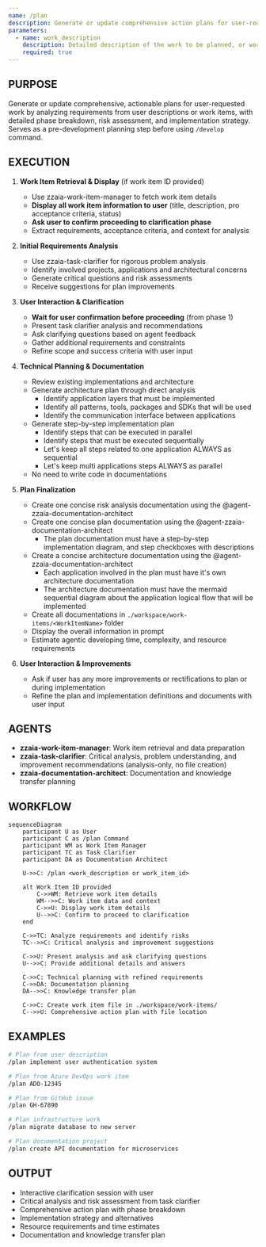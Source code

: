 ```yaml
---
name: /plan
description: Generate or update comprehensive action plans for user-requested work in a multi-repository workspace
parameters:
  - name: work_description
    description: Detailed description of the work to be planned, or work item ID (e.g., ADO-12345, GH-67890)
    required: true
---
```


## PURPOSE

Generate or update comprehensive, actionable plans for user-requested work by analyzing requirements from user descriptions or work items, with detailed phase breakdown, risk assessment, and implementation strategy. Serves as a pre-development planning step before using `/develop` command.

## EXECUTION

1. **Work Item Retrieval & Display** (if work item ID provided)

   - Use zzaia-work-item-manager to fetch work item details
   - **Display all work item information to user** (title, description, pro acceptance criteria, status)
   - **Ask user to confirm proceeding to clarification phase**
   - Extract requirements, acceptance criteria, and context for analysis

2. **Initial Requirements Analysis**

   - Use zzaia-task-clarifier for rigorous problem analysis
   - Identify involved projects, applications and architectural concerns
   - Generate critical questions and risk assessments
   - Receive suggestions for plan improvements

3. **User Interaction & Clarification**

   - **Wait for user confirmation before proceeding** (from phase 1)
   - Present task clarifier analysis and recommendations
   - Ask clarifying questions based on agent feedback
   - Gather additional requirements and constraints
   - Refine scope and success criteria with user input

4. **Technical Planning & Documentation**

   - Review existing implementations and architecture
   - Generate architecture plan through direct analysis
     - Identify application layers that must be implemented
     - Identify all patterns, tools, packages and SDKs that will be used
     - Identify the communication interface between applications
   - Generate step-by-step implementation plan
     - Identify steps that can be executed in parallel
     - Identify steps that must be executed sequentially
     - Let's keep all steps related to one application ALWAYS as sequential
     - Let's keep multi applications steps ALWAYS as parallel
   - No need to write code in documentations

5. **Plan Finalization**

   - Create one concise risk analysis documentation using the @agent-zzaia-documentation-architect
   - Create one concise plan documentation using the @agent-zzaia-documentation-architect
     - The plan documentation must have a step-by-step implementation diagram, and step checkboxes with descriptions
   - Create a concise architecture documentation using the @agent-zzaia-documentation-architect
     - Each application involved in the plan must have it's own architecture documentation
     - The architecture documentation must have the mermaid sequential diagram about the application logical flow that will be implemented
   - Create all documentations in `./workspace/work-items/<WorkItemName>` folder
   - Display the overall information in prompt
   - Estimate agentic developing time, complexity, and resource requirements

6. **User Interaction & Improvements**

   - Ask if user has any more improvements or rectifications to plan or during implementation
   - Refine the plan and implementation definitions and documents with user input

## AGENTS

- **zzaia-work-item-manager**: Work item retrieval and data preparation
- **zzaia-task-clarifier**: Critical analysis, problem understanding, and improvement recommendations (analysis-only, no file creation)
- **zzaia-documentation-architect**: Documentation and knowledge transfer planning

## WORKFLOW

```mermaid
sequenceDiagram
    participant U as User
    participant C as /plan Command
    participant WM as Work Item Manager
    participant TC as Task Clarifier
    participant DA as Documentation Architect

    U->>C: /plan <work_description or work_item_id>

    alt Work Item ID provided
        C->>WM: Retrieve work item details
        WM-->>C: Work item data and context
        C->>U: Display work item details
        U-->>C: Confirm to proceed to clarification
    end

    C->>TC: Analyze requirements and identify risks
    TC-->>C: Critical analysis and improvement suggestions

    C->>U: Present analysis and ask clarifying questions
    U-->>C: Provide additional details and answers

    C->>C: Technical planning with refined requirements
    C->>DA: Documentation planning
    DA-->>C: Knowledge transfer plan

    C->>C: Create work item file in ./workspace/work-items/
    C-->>U: Comprehensive action plan with file location
```

## EXAMPLES

```bash
# Plan from user description
/plan implement user authentication system

# Plan from Azure DevOps work item
/plan ADO-12345

# Plan from GitHub issue
/plan GH-67890

# Plan infrastructure work
/plan migrate database to new server

# Plan documentation project
/plan create API documentation for microservices
```

## OUTPUT

- Interactive clarification session with user
- Critical analysis and risk assessment from task clarifier
- Comprehensive action plan with phase breakdown
- Implementation strategy and alternatives
- Resource requirements and time estimates
- Documentation and knowledge transfer plan
